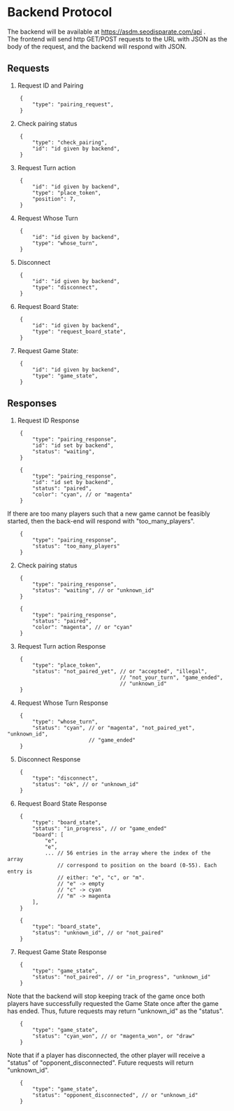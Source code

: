 # Backend Protocol

The backend will be available at https://asdm.seodisparate.com/api .  
The frontend will send http GET/POST requests to the URL with JSON as the body
of the request, and the backend will respond with JSON.

## Requests

1. Request ID and Pairing

```
    {
        "type": "pairing_request",
    }
```

2. Check pairing status

```
    {
        "type": "check_pairing",
        "id": "id given by backend",
    }
```

3. Request Turn action

```
    {
        "id": "id given by backend",
        "type": "place_token",
        "position": 7,
    }
```

4. Request Whose Turn

```
    {
        "id": "id given by backend",
        "type": "whose_turn",
    }
```

5. Disconnect

```
    {
        "id": "id given by backend",
        "type": "disconnect",
    }
```

6. Request Board State:

```
    {
        "id": "id given by backend",
        "type": "request_board_state",
    }
```

7. Request Game State:

```
    {
        "id": "id given by backend",
        "type": "game_state",
    }
```

## Responses

1. Request ID Response

```
    {
        "type": "pairing_response",
        "id": "id set by backend",
        "status": "waiting",
    }
```

```
    {
        "type": "pairing_response",
        "id": "id set by backend",
        "status": "paired",
        "color": "cyan", // or "magenta"
    }
```

If there are too many players such that a new game cannot be feasibly started,
then the back-end will respond with "too\_many\_players".
```
    {
        "type": "pairing_response",
        "status": "too_many_players"
    }
```

2. Check pairing status

```
    {
        "type": "pairing_response",
        "status": "waiting", // or "unknown_id"
    }
```

```
    {
        "type": "pairing_response",
        "status": "paired",
        "color": "magenta", // or "cyan"
    }   
```

3. Request Turn action Response

```
    {
        "type": "place_token",
        "status": "not_paired_yet", // or "accepted", "illegal",
                                    // "not_your_turn", "game_ended",
                                    // "unknown_id"
    }   
```

4. Request Whose Turn Response

```
    {
        "type": "whose_turn",
        "status": "cyan", // or "magenta", "not_paired_yet", "unknown_id",
                          // "game_ended"
    }
```

5. Disconnect Response

```
    {
        "type": "disconnect",
        "status": "ok", // or "unknown_id"
    }
```

6. Request Board State Response

```
    {
        "type": "board_state",
        "status": "in_progress", // or "game_ended"
        "board": [
            "e",
            "e",
            ... // 56 entries in the array where the index of the array
                // correspond to position on the board (0-55). Each entry is
                // either: "e", "c", or "m".
                // "e" -> empty
                // "c" -> cyan
                // "m" -> magenta
        ],
    }
```

```
    {
        "type": "board_state",
        "status": "unknown_id", // or "not_paired"
    }
```

7. Request Game State Response

```
    {
        "type": "game_state",
        "status": "not_paired", // or "in_progress", "unknown_id"
    }
```

Note that the backend will stop keeping track of the game once both players have
successfully requested the Game State once after the game has ended. Thus,
future requests may return "unknown\_id" as the "status".
```
    {
        "type": "game_state",
        "status": "cyan_won", // or "magenta_won", or "draw"
    }
```

Note that if a player has disconnected, the other player will receive a "status"
of "opponent\_disconnected". Future requests will return "unknown\_id".
```
    {
        "type": "game_state",
        "status": "opponent_disconnected", // or "unknown_id"
    }
```
